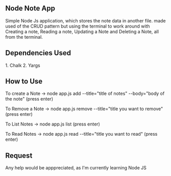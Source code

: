<h2><b>Node Note App</b></h2>

<p>Simple Node Js application, which stores the note data in another file. made used of the CRUD pattern but using the terminal to work around with Creating a note, Reading a note, Updating a Note and Deleting a Note, all from the terminal.</p>

<h2><b>Dependencies Used</b></h2>
1. Chalk
2. Yargs

<h2><b>How to Use</b></h2>

To create a Note -> node app.js add --title="title of notes" --body="body of the note" (press enter)
 
To Remove a Note -> node app.js remove --title="title you want to remove" (press enter)

To List Notes -> node app.js list (press enter)

To Read Notes -> node app.js read --title="title you want to read" (press enter)

<h2><b>Request</b></h2>
Any help would be apppreciated, as I'm currently learning Node JS
